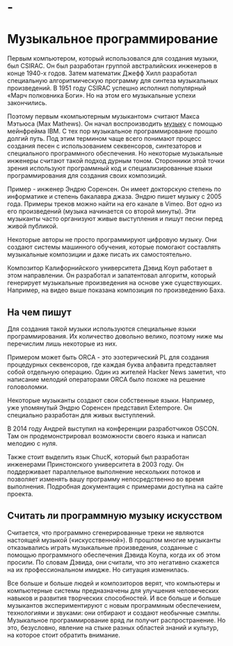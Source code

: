 # -
<h1>Музыкальное программирование</h1>
<p>Первым компьютером, который использовался для создания музыки, был CSIRAC. Он был разработан группой австралийских инженеров в конце 1940-х годов. Затем математик Джефф Хилл разработал специальную алгоритмическую программу для синтеза музыкальных произведений. В 1951 году CSIRAC успешно исполнил популярный «Марч полковника Боги». Но на этом его музыкальные успехи закончились.</p>
<p>Поэтому первым «компьютерным музыкантом» считают Макса Мэтьюса (Max Mathews). Он начал воспроизводить <a href="https://youix.com/" title="Музыкальное программирование">музыку</a> с помощью мейнфрейма IBM. С тех пор музыкальное программирование прошло долгий путь. Под этим термином чаще всего понимают процесс создания песен с использованием секвенсоров, синтезаторов и специального программного обеспечения. Но некоторые музыкальные инженеры считают такой подход дурным тоном. Сторонники этой точки зрения используют программный код и специализированные языки программирования для создания своих композиций.</p>
<p>Пример - инженер Эндрю Соренсен. Он имеет докторскую степень по информатике и степень бакалавра джаза. Эндрю пишет музыку с 2005 года. Примеры треков можно найти на его канале в Vimeo. Вот одно из его произведений (музыка начинается со второй минуты). Эти музыканты часто организуют живые выступления и пишут песни перед живой публикой. </p>
<p>Некоторые авторы не просто программируют цифровую музыку. Они создают системы машинного обучения, которые помогают составлять музыкальные композиции и даже писать их самостоятельно.</p>
<p>Композитор Калифорнийского университета Дэвид Коуп работает в этом направлении. Он разработал и запатентовал алгоритм, который генерирует музыкальные произведения на основе уже существующих. Например, на видео выше показана композиция по произведению Баха.</p>
<h2>На чем пишут </h2>
<p>Для создания такой музыки используются специальные языки программирования. Их количество довольно велико, поэтому ниже мы перечислим лишь некоторые из них.</p>
<p>Примером может быть ORCA - это эзотерический PL для создания процедурных секвенсоров, где каждая буква алфавита представляет собой отдельную операцию. Один из жителей Hacker News заметил, что написание мелодий операторами ORCA было похоже на решение головоломки.</p>
<p>Некоторые музыканты создают свои собственные языки. Например, уже упомянутый Эндрю Соренсен представил Extempore. Он специально разработан для живых выступлений.</p>
<p>В 2014 году Андрей выступил на конференции разработчиков OSCON. Там он продемонстрировал возможности своего языка и написал мелодию с нуля.</p>
<p>Также стоит выделить язык ChucK, который был разработан инженерами Принстонского университета в 2003 году. Он поддерживает параллельное выполнение нескольких потоков и позволяет изменять вашу программу непосредственно во время выполнения. Подробная документация с примерами доступна на сайте проекта.</p>
<h2>Считать ли программную музыку искусством</h2>
<p>Считается, что программно сгенерированные треки не являются настоящей музыкой («искусственной»). В прошлом многие музыканты отказывались играть музыкальные произведения, созданные с помощью программного обеспечения Дэвида Коупа, когда их об этом просили. По словам Дэвида, они считали, что это негативно скажется на их профессиональном имидже. Но ситуация изменилась.</p>
<p>Все больше и больше людей и композиторов верят, что компьютеры и компьютерные системы предназначены для улучшения человеческих навыков и развития творческих способностей. И все больше и больше музыкантов экспериментируют с новым программным обеспечением, технологиями и звуками: они отбирают и создают необычные сэмплы. Музыкальное программирование вряд ли получит распространение. Но это, безусловно, явление на стыке разных областей знаний и культур, на которое стоит обратить внимание.</p>

